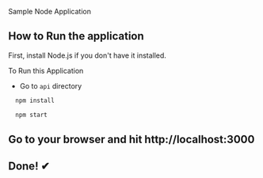 Sample Node Application

## How to Run the application

First, install Node.js if you don't have it installed.

To Run this Application

- Go to `api` directory

```bash
  npm install
```

```bash
  npm start
```

## Go to your browser and hit http://localhost:3000

## Done! ✔
